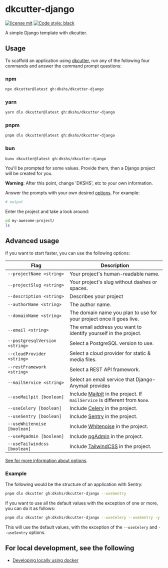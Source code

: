 # dkcutter-django

[![license mit](https://img.shields.io/badge/licence-MIT-56BEB8)](LICENSE)
[![Code style: black](https://img.shields.io/badge/code%20style-black-000000.svg)](https://github.com/ambv/black)

A simple Django template with dkcutter.

## Usage

To scaffold an application using [dkcutter](https://github.com/dkshs/dkcutter), run any of the following four commands and answer the command prompt questions:

### npm

```bash
npx dkcutter@latest gh:dkshs/dkcutter-django
```

### yarn

```bash
yarn dlx dkcutter@latest gh:dkshs/dkcutter-django
```

### pnpm

```bash
pnpm dlx dkcutter@latest gh:dkshs/dkcutter-django
```

### bun

```bash
bunx dkcutter@latest gh:dkshs/dkcutter-django
```

You'll be prompted for some values. Provide them, then a Django project will be created for you.

**Warning**: After this point, change 'DKSHS', etc to your own information.

Answer the prompts with your own desired [options][options-url]. For example:

```bash
# output
```

Enter the project and take a look around:

```bash
cd my-awesome-project/
ls
```

## Advanced usage

If you want to start faster, you can use the following options:

| Flag                           | Description                                                                                      |
| ------------------------------ | ------------------------------------------------------------------------------------------------ |
| `--projectName <string>`       | Your project's human-readable name.                                                              |
| `--projectSlug <string>`       | Your project's slug without dashes or spaces.                                                    |
| `--description <string>`       | Describes your project                                                                           |
| `--authorName <string>`        | The author name.                                                                                 |
| `--domainName <string>`        | The domain name you plan to use for your project once it goes live.                              |
| `--email <string>`             | The email address you want to identify yourself in the project.                                  |
| `--postgresqlVersion <string>` | Select a PostgreSQL version to use.                                                              |
| `--cloudProvider <string>`     | Select a cloud provider for static & media files.                                                |
| `--restFramework <string>`     | Select a REST API framework.                                                                     |
| `--mailService <string>`       | Select an email service that Django-Anymail provides                                             |
| `--useMailpit [boolean]`       | Include [Mailpit][mailpit-url] in the project. If `mailService` is different from `None`.        |
| `--useCelery [boolean]`        | Include [Celery](https://github.com/celery/celery) in the project.                               |
| `--useSentry [boolean]`        | Include [Sentry](https://github.com/getsentry/sentry) in the project.                            |
| `--useWhitenoise [boolean]`    | Include [Whitenoise](https://github.com/evansd/whitenoise) in the project.                       |
| `--usePgadmin [boolean]`       | Include [pgAdmin](https://www.pgadmin.org/) in the project.                                      |
| `--useTailwindcss [boolean]`   | Include [TailwindCSS](https://tailwindcss.com/) in the project.                                  |

[mailpit-url]: https://github.com/axllent/mailpit/
[See for more information about options][options-url].

### Example

The following would be the structure of an application with Sentry:

```bash
pnpm dlx dkcutter gh:dkshs/dkcutter-django --useSentry
```

If you want to use all the default values with the exception of one or more, you can do it as follows:

```bash
pnpm dlx dkcutter gh:dkshs/dkcutter-django --useCelery --useSentry -y
```

This will use the default values, with the exception of the `--useCelery` and `--useSentry` options.

## For local development, see the following

- [Developing locally using docker](./docs/developing-locally-docker.md)

[options-url]: ./docs/project-generation-options.md
